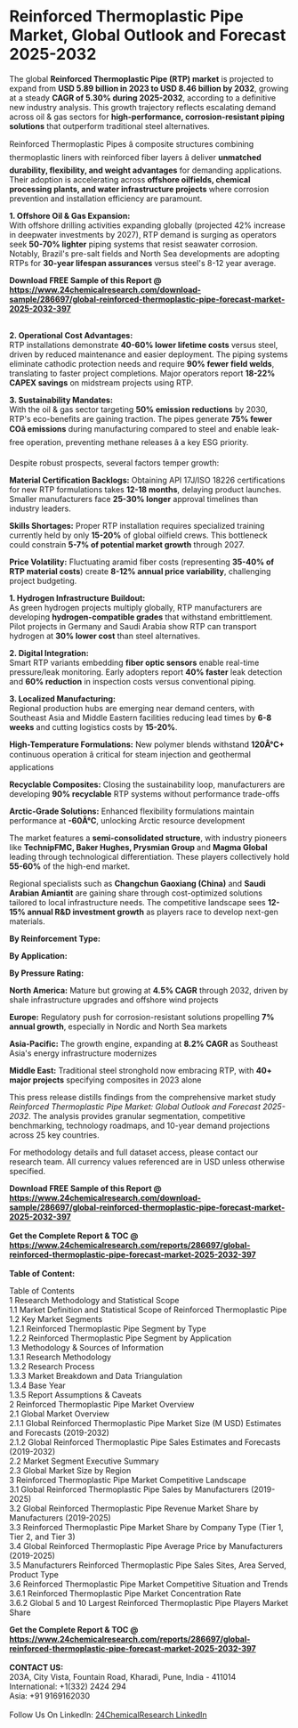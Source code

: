 <h1>Reinforced Thermoplastic Pipe Market, Global Outlook and Forecast 2025-2032</h1><p>The global <strong>Reinforced Thermoplastic Pipe (RTP) market</strong> is projected to expand from <strong>USD 5.89 billion in 2023 to USD 8.46 billion by 2032</strong>, growing at a steady <strong>CAGR of 5.30% during 2025-2032</strong>, according to a definitive new industry analysis. This growth trajectory reflects escalating demand across oil &amp; gas sectors for <strong>high-performance, corrosion-resistant piping solutions</strong> that outperform traditional steel alternatives.</p><p>Reinforced Thermoplastic Pipes â composite structures combining thermoplastic liners with reinforced fiber layers â deliver <strong>unmatched durability, flexibility, and weight advantages</strong> for demanding applications. Their adoption is accelerating across <strong>offshore oilfields, chemical processing plants, and water infrastructure projects</strong> where corrosion prevention and installation efficiency are paramount.</p><p><strong>1. Offshore Oil &amp; Gas Expansion:</strong><br>
With offshore drilling activities expanding globally (projected 42% increase in deepwater investments by 2027), RTP demand is surging as operators seek <strong>50-70% lighter</strong> piping systems that resist seawater corrosion. Notably, Brazil's pre-salt fields and North Sea developments are adopting RTPs for <strong>30-year lifespan assurances</strong> versus steel's 8-12 year average.</p><div><b>Download FREE Sample of this Report @ 
            <a href="https://www.24chemicalresearch.com/download-sample/286697/global-reinforced-thermoplastic-pipe-forecast-market-2025-2032-397">
            https://www.24chemicalresearch.com/download-sample/286697/global-reinforced-thermoplastic-pipe-forecast-market-2025-2032-397</a></b></div><br><p><strong>2. Operational Cost Advantages:</strong><br>
RTP installations demonstrate <strong>40-60% lower lifetime costs</strong> versus steel, driven by reduced maintenance and easier deployment. The piping systems eliminate cathodic protection needs and require <strong>90% fewer field welds</strong>, translating to faster project completions. Major operators report <strong>18-22% CAPEX savings</strong> on midstream projects using RTP.</p><p><strong>3. Sustainability Mandates:</strong><br>
With the oil &amp; gas sector targeting <strong>50% emission reductions</strong> by 2030, RTP's eco-benefits are gaining traction. The pipes generate <strong>75% fewer COâ emissions</strong> during manufacturing compared to steel and enable leak-free operation, preventing methane releases â a key ESG priority.</p><p>Despite robust prospects, several factors temper growth:</p><p><strong>Material Certification Backlogs:</strong> Obtaining API 17J/ISO 18226 certifications for new RTP formulations takes <strong>12-18 months</strong>, delaying product launches. Smaller manufacturers face <strong>25-30% longer</strong> approval timelines than industry leaders.</p><p><strong>Skills Shortages:</strong> Proper RTP installation requires specialized training currently held by only <strong>15-20%</strong> of global oilfield crews. This bottleneck could constrain <strong>5-7% of potential market growth</strong> through 2027.</p><p><strong>Price Volatility:</strong> Fluctuating aramid fiber costs (representing <strong>35-40% of RTP material costs</strong>) create <strong>8-12% annual price variability</strong>, challenging project budgeting.</p><p><strong>1. Hydrogen Infrastructure Buildout:</strong><br>
As green hydrogen projects multiply globally, RTP manufacturers are developing <strong>hydrogen-compatible grades</strong> that withstand embrittlement. Pilot projects in Germany and Saudi Arabia show RTP can transport hydrogen at <strong>30% lower cost</strong> than steel alternatives.</p><p><strong>2. Digital Integration:</strong><br>
Smart RTP variants embedding <strong>fiber optic sensors</strong> enable real-time pressure/leak monitoring. Early adopters report <strong>40% faster</strong> leak detection and <strong>60% reduction</strong> in inspection costs versus conventional piping.</p><p><strong>3. Localized Manufacturing:</strong><br>
Regional production hubs are emerging near demand centers, with Southeast Asia and Middle Eastern facilities reducing lead times by <strong>6-8 weeks</strong> and cutting logistics costs by <strong>15-20%</strong>.</p><p><strong>High-Temperature Formulations:</strong> New polymer blends withstand <strong>120Â°C+</strong> continuous operation â critical for steam injection and geothermal applications</p><p><strong>Recyclable Composites:</strong> Closing the sustainability loop, manufacturers are developing <strong>90% recyclable</strong> RTP systems without performance trade-offs</p><p><strong>Arctic-Grade Solutions:</strong> Enhanced flexibility formulations maintain performance at <strong>-60Â°C</strong>, unlocking Arctic resource development</p><p>The market features a <strong>semi-consolidated structure</strong>, with industry pioneers like <strong>TechnipFMC, Baker Hughes, Prysmian Group</strong> and <strong>Magma Global</strong> leading through technological differentiation. These players collectively hold <strong>55-60%</strong> of the high-end market.</p><p>Regional specialists such as <strong>Changchun Gaoxiang (China)</strong> and <strong>Saudi Arabian Amiantit</strong> are gaining share through cost-optimized solutions tailored to local infrastructure needs. The competitive landscape sees <strong>12-15% annual R&amp;D investment growth</strong> as players race to develop next-gen materials.</p><p><strong>By Reinforcement Type:</strong></p><p><strong>By Application:</strong></p><p><strong>By Pressure Rating:</strong></p><p><strong>North America:</strong> Mature but growing at <strong>4.5% CAGR</strong> through 2032, driven by shale infrastructure upgrades and offshore wind projects</p><p><strong>Europe:</strong> Regulatory push for corrosion-resistant solutions propelling <strong>7% annual growth</strong>, especially in Nordic and North Sea markets</p><p><strong>Asia-Pacific:</strong> The growth engine, expanding at <strong>8.2% CAGR</strong> as Southeast Asia's energy infrastructure modernizes</p><p><strong>Middle East:</strong> Traditional steel stronghold now embracing RTP, with <strong>40+ major projects</strong> specifying composites in 2023 alone</p><p>This press release distills findings from the comprehensive market study <em>Reinforced Thermoplastic Pipe Market: Global Outlook and Forecast 2025-2032</em>. The analysis provides granular segmentation, competitive benchmarking, technology roadmaps, and 10-year demand projections across 25 key countries.</p><p>For methodology details and full dataset access, please contact our research team. All currency values referenced are in USD unless otherwise specified.</p><div><b>Download FREE Sample of this Report @ 
            <a href="https://www.24chemicalresearch.com/download-sample/286697/global-reinforced-thermoplastic-pipe-forecast-market-2025-2032-397">
            https://www.24chemicalresearch.com/download-sample/286697/global-reinforced-thermoplastic-pipe-forecast-market-2025-2032-397</a></b></div><br><div><b>Get the Complete Report & TOC @ 
            <a href="https://www.24chemicalresearch.com/reports/286697/global-reinforced-thermoplastic-pipe-forecast-market-2025-2032-397">
            https://www.24chemicalresearch.com/reports/286697/global-reinforced-thermoplastic-pipe-forecast-market-2025-2032-397</a></b></div><br>
            <b>Table of Content:</b><p>Table of Contents<br />
1 Research Methodology and Statistical Scope<br />
1.1 Market Definition and Statistical Scope of Reinforced Thermoplastic Pipe<br />
1.2 Key Market Segments<br />
1.2.1 Reinforced Thermoplastic Pipe Segment by Type<br />
1.2.2 Reinforced Thermoplastic Pipe Segment by Application<br />
1.3 Methodology & Sources of Information<br />
1.3.1 Research Methodology<br />
1.3.2 Research Process<br />
1.3.3 Market Breakdown and Data Triangulation<br />
1.3.4 Base Year<br />
1.3.5 Report Assumptions & Caveats<br />
2 Reinforced Thermoplastic Pipe Market Overview<br />
2.1 Global Market Overview<br />
2.1.1 Global Reinforced Thermoplastic Pipe Market Size (M USD) Estimates and Forecasts (2019-2032)<br />
2.1.2 Global Reinforced Thermoplastic Pipe Sales Estimates and Forecasts (2019-2032)<br />
2.2 Market Segment Executive Summary<br />
2.3 Global Market Size by Region<br />
3 Reinforced Thermoplastic Pipe Market Competitive Landscape<br />
3.1 Global Reinforced Thermoplastic Pipe Sales by Manufacturers (2019-2025)<br />
3.2 Global Reinforced Thermoplastic Pipe Revenue Market Share by Manufacturers (2019-2025)<br />
3.3 Reinforced Thermoplastic Pipe Market Share by Company Type (Tier 1, Tier 2, and Tier 3)<br />
3.4 Global Reinforced Thermoplastic Pipe Average Price by Manufacturers (2019-2025)<br />
3.5 Manufacturers Reinforced Thermoplastic Pipe Sales Sites, Area Served, Product Type<br />
3.6 Reinforced Thermoplastic Pipe Market Competitive Situation and Trends<br />
3.6.1 Reinforced Thermoplastic Pipe Market Concentration Rate<br />
3.6.2 Global 5 and 10 Largest Reinforced Thermoplastic Pipe Players Market Share </p><div><b>Get the Complete Report & TOC @ 
            <a href="https://www.24chemicalresearch.com/reports/286697/global-reinforced-thermoplastic-pipe-forecast-market-2025-2032-397">
            https://www.24chemicalresearch.com/reports/286697/global-reinforced-thermoplastic-pipe-forecast-market-2025-2032-397</a></b></div><br><b>CONTACT US:</b><br>
            203A, City Vista, Fountain Road, Kharadi, Pune, India - 411014<br>
            International: +1(332) 2424 294<br>
            Asia: +91 9169162030 <br><br>
            Follow Us On LinkedIn: <a href="https://www.linkedin.com/company/24chemicalresearch/">24ChemicalResearch LinkedIn</a>